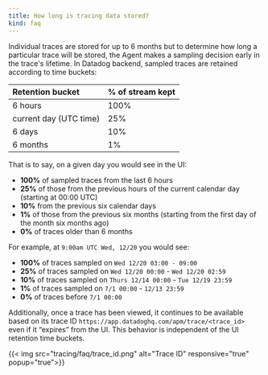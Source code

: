 ```yaml
---
title: How long is tracing data stored?
kind: faq
---
```


Individual traces are stored for up to 6 months but to determine how long a particular trace will be stored, the Agent makes a sampling decision early in the trace's lifetime. In Datadog backend, sampled traces are retained according to time buckets:


|Retention bucket|% of stream kept|
|:-----|:--------|
|6 hours|100%|
|current day (UTC time)|25%|
|6 days|10%|
|6 months|1%|


That is to say, on a given day you would see in the UI: 

* **100%** of sampled traces from the last 6 hours
* **25%** of those from the previous hours of the current calendar day (starting at 00:00 UTC)
* **10%** from the previous six calendar days
* **1%** of those from the previous six months (starting from the first day of the month six months ago)
* **0%** of traces older than 6 months


For example, at `9:00am UTC Wed, 12/20` you would see:

* **100%** of traces sampled on `Wed 12/20 03:00 - 09:00`
* **25%** of traces sampled on `Wed 12/20 00:00` - `Wed 12/20 02:59`
* **10%** of traces sampled on `Thurs 12/14 00:00` - `Tue 12/19 23:59`
* **1%** of traces sampled on `7/1 00:00` - `12/13 23:59`
* **0%** of traces before `7/1 00:00`


Additionally, once a trace has been viewed, it continues to be available based on its trace ID `https://app.datadoghq.com/apm/trace/<trace_id>` even if it “expires” from the UI. This behavior is independent of the UI retention time buckets.

{{< img src="tracing/faq/trace_id.png" alt="Trace ID" responsive="true" popup="true">}}